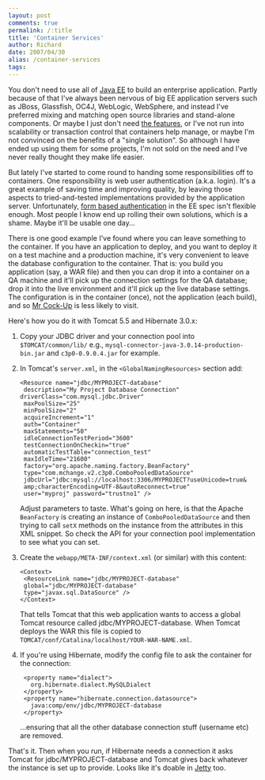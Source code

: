 ```yaml
---
layout: post
comments: true
permalink: /:title
title: 'Container Services'
author: Richard
date: 2007/04/30
alias: /container-services
tags:
---
```


You don't need to use all of [Java EE][] to build an enterprise
application. Partly because of that I've always been nervous of big EE
application servers such as JBoss, Glassfish, OC4J, WebLogic, WebSphere,
and instead I've preferred mixing and matching open source libraries and
stand-alone components. Or maybe I just don't need [the features][], or
I've not run into scalability or transaction control that containers
help manage, or maybe I'm not convinced on the benefits of a "single
solution". So although I have ended up using them for some projects, I'm
not sold on the need and I've never really thought they make life
easier.

But lately I've started to come round to handing some responsibilities
off to containers. One responsibility is web user authentication (a.k.a.
login). It's a great example of saving time and improving quality, by
leaving those aspects to tried-and-tested implementations provided by
the application server. Unfortunately, [form based authentication][] in
the EE spec isn't flexible enough. Most people I know end up rolling
their own solutions, which is a shame. Maybe it'll be usable one day...

There is one good example I've found where you can leave something to
the container. If you have an application to deploy, and you want to
deploy it on a test machine and a production machine, it's very
convenient to leave the database configuration to the container. That
is: you build you application (say, a WAR file) and then you can drop it
into a container on a QA machine and it'll pick up the connection
settings for the QA database; drop it into the live environment and
it'll pick up the live database settings. The configuration is in the
container (once), not the application (each build), and so [Mr
Cock-Up][] is less likely to visit.

Here's how you do it with Tomcat 5.5 and Hibernate 3.0.x:

1.  Copy your JDBC driver and your connection pool into
    `$TOMCAT/common/lib/` e.g.,
    `mysql-connector-java-3.0.14-production-bin.jar` and
    `c3p0-0.9.0.4.jar` for example.
2.  In Tomcat's `server.xml`, in the `<GlobalNamingResources>` section
    add: 
    
	    <Resource name="jdbc/MYPROJECT-database" 
	     description="My Project Database Connection" driverClass="com.mysql.jdbc.Driver"
	     maxPoolSize="25"
	     minPoolSize="2"
	     acquireIncrement="1"
	     auth="Container"
	     maxStatements="50"
	     idleConnectionTestPeriod="3600"
	     testConnectionOnCheckin="true"
	     automaticTestTable="connection_test"
	     maxIdleTime="21600"
	     factory="org.apache.naming.factory.BeanFactory"
	     type="com.mchange.v2.c3p0.ComboPooledDataSource"
	     jdbcUrl="jdbc:mysql://localhost:3306/MYPROJECT?useUnicode=true&
	     amp;characterEncoding=UTF-8&autoReconnect=true"
	     user="myproj" password="trustno1" />
    
    Adjust parameters to taste. What's going on here, is that the Apache
    `BeanFactory` is creating an instance of `ComboPooledDataSource` and
    then trying to call `setX` methods 
    on the instance from the attributes in this XML snippet. So check
    the API for your connection pool implementation to see what you can
    set.
3.  Create the `webapp/META-INF/context.xml` (or similar) with this
    content: 

    
	    <Context>
	     <ResourceLink name="jdbc/MYPROJECT-database" 
	     global="jdbc/MYPROJECT-database" 
	     type="javax.sql.DataSource" />
	    </Context>

    That tells Tomcat that this web application wants to access a global
    Tomcat resource called jdbc/MYPROJECT-database. 
    When Tomcat deploys the WAR this file is copied to
    `TOMCAT/conf/Catalina/localhost/YOUR-WAR-NAME.xml`.

4.  If you're using Hibernate, modify the config file to ask the
    container for the connection: 
    
	     <property name="dialect">
	       org.hibernate.dialect.MySQLDialect
	     </property>
	     <property name="hibernate.connection.datasource">
	       java:comp/env/jdbc/MYPROJECT-database
	     </property>
    
    ...ensuring that all the other database connection stuff (username
    etc) are removed.

That's it. Then when you run, if Hibernate needs a connection it asks
Tomcat for jdbc/MYPROJECT-database and Tomcat gives back whatever the
instance is set up to provide. Looks like it's doable in [Jetty][] too.



  [Java EE]: http://en.wikipedia.org/wiki/Java_Platform,_Enterprise_Edition
  [the features]: http://java.sun.com/javaee/overview/faq/javaee_faq.jsp#benefits
  [form based authentication]: http://www.onjava.com/lpt/a/1024
  [Mr Cock-Up]: http://www.bbc.co.uk/comedy/blackadder/epguide/two_head.shtml
  [Jetty]: http://docs.codehaus.org/display/JETTY/JNDI
